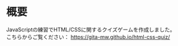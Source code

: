# 概要
JavaScriptの練習でHTML/CSSに関するクイズゲームを作成しました。  
こちらからご覧ください： https://gita-mw.github.io/html-css-quiz/

